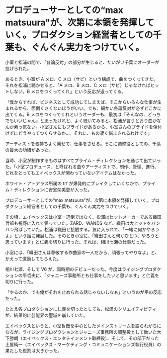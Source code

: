 # プロデューサーとしての“max matsuura"が、次第に本領を発揮していく。プロダクション経営者としての千葉も、ぐんぐん実力をつけていく。

小室と松浦の間で、「各論反対」の部分が生じると、たいがい千葉にオーダーが投げられた。

あるとき、小室が A メロ、C メロ（サビ）という構成で、曲をつくってきた。それを松浦に聴かせると、「A メロ、B メロ、C メロ（サビ）じゃなければヒットしない。B メロをつくってくれ」という反応が返ってくる。

「僕からすれば、ビジネスとして成功してしまえば、そこからいろんな仕事が生まれるから、面倒くさくないほうがいい。でも、細かい各論反対が必ずどこかに出てくる。B メロをつくってくれというオーダーも、最初は『そんなの、どっちでもいいじゃん』と思ったけれど、よく聴いてみると、松浦が言うとおり曲がなんか素っ気ない。小室さんにもプライドがあるから、小室さんのプライドを傷付けずにどうやってつくらせるか...。それに、もの凄く悩まされるわけです」

アーティストを気持ちよく乗せて、仕事をさせる。そこに調整役としての、千葉の最大の功績があった。

当時、小室が制作するものはすべてプライム・ディレクションを通じて出ていった。「小室プロデュース」と呼ばれる曲やアーティストで、制作、管理、進行、どれをとってもエイベックスが関わっていないアイテムはなかった。

ホワイト・アトアラス所属の trf が爆発的にブレイクしていくなかで、プライム・ディレクションに安室奈美恵が入った。

プロデューサーとしての“max matsuura"が、次第に本領を発揮していく。プロダクション経営者としての千葉も、ぐんぐん実力をつけていく。

その頃、エイベックスは小室一辺倒ではなく、松浦はヒットメーカーである織田哲郎も視野に入れて狙っていた。ZARD、WANDS など、織田は大ヒットをバンバン飛ばしていた。松浦は織田と接触する。気に入られて、「一緒に何かやろうよ」という話に発展した。そのとき小室に、「織田さんと何かひとつ、やろうと思っています」と仁義を切りに行った。それは、相川七瀬の仕事だった。

小室には、「織田さんは尊敬する作曲家の一人だから、頑張ってやりなよ」と、かえって激励してもらえた。

相川七瀬、そして V6 が、同時期のデビューだった。今度はライジングプロダクションの平哲夫に、「ジャニーズ事務所とも仕事をしたいと思います」と仁義を切りに行った。

「やるのか、でも俺がそれを止められる話じゃないしなぁ」というのが平の反応だった。

たとえ各プロダクションに仁義を切ったとしても、松浦のクリエイティビティが、結果的に芸能界の聖域を崩していた。

エイベックスというと、小室哲哉を中心としたメインストリームを語られがちになるが、ライジングプロダクションとジャニーズ事務所の調整役として動いた大下勝朗（エイベックス・エンタテインメント取締役）、そして、その部下だった土屋純一（エイベックス・マーケティング・コミュニケーションズ執行役員）の果たした役割は大きかった。
